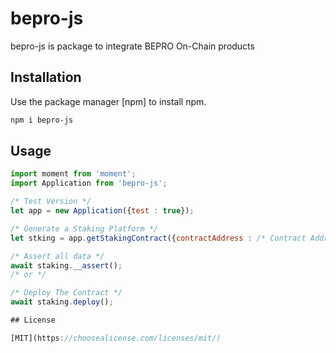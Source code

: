 # bepro-js

bepro-js is package to integrate BEPRO On-Chain products

## Installation

Use the package manager [npm] to install npm.

```bash
npm i bepro-js
```

## Usage

```javascript
import moment from 'moment';
import Application from 'bepro-js';

/* Test Version */
let app = new Application({test : true});

/* Generate a Staking Platform */
let stking = app.getStakingContract({contractAddress : /* Contract Address (optional) */});

/* Assert all data */
await staking.__assert();
/* or */

/* Deploy The Contract */
await staking.deploy();

## License

[MIT](https://choosealicense.com/licenses/mit/)